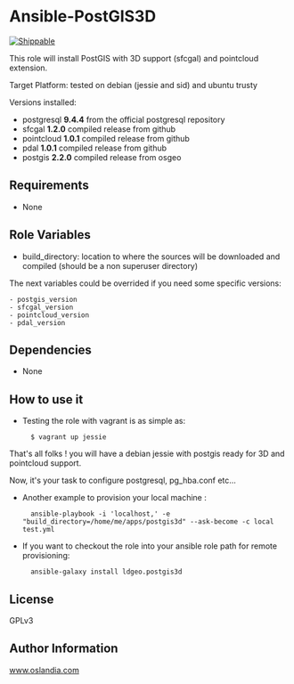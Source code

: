 Ansible-PostGIS3D
=================

[![Shippable](https://img.shields.io/shippable/561e5c991895ca44741dc1c7.svg?style=flat)]()

This role will install PostGIS with 3D support (sfcgal) and
pointcloud extension.

Target Platform: tested on debian (jessie and sid) and ubuntu trusty

Versions installed:

- postgresql **9.4.4** from the official postgresql repository
- sfcgal **1.2.0** compiled release from github
- pointcloud **1.0.1** compiled release from github
- pdal **1.0.1** compiled release from github
- postgis **2.2.0** compiled release from osgeo

Requirements
------------

- None

Role Variables
--------------

- build_directory: location to where the sources will be downloaded and compiled
(should be a non superuser directory)

The next variables could be overrided if you need some specific versions:

    - postgis_version
    - sfcgal_version
    - pointcloud_version
    - pdal_version

Dependencies
------------

- None

How to use it
-------------

* Testing the role with vagrant is as simple as:

        $ vagrant up jessie

That's all folks ! you will have a debian jessie with postgis ready for 3D and pointcloud support.

Now, it's your task to configure postgresql, pg_hba.conf etc...

* Another example to provision your local machine :

        ansible-playbook -i 'localhost,' -e "build_directory=/home/me/apps/postgis3d" --ask-become -c local test.yml

* If you want to checkout the role into your ansible role path for remote provisioning:

        ansible-galaxy install ldgeo.postgis3d

License
-------

GPLv3

Author Information
------------------

www.oslandia.com
